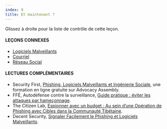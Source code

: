 ```yaml
---
index: 9
title: Et maintenant ?
---
```

Glissez à droite pour la liste de contrôle de cette leçon.

#### **LEÇONS CONNEXES**

*   [Logiciels Malveillants](umbrella://information/malware)
*   [Courriel](umbrella://lesson/courriel)
*   [Réseau Social](umbrella://communications/social-media)  

#### **LECTURES COMPLÉMENTAIRES**

*   Security First, [Phishing, Logiciels Malveillants et Ingénierie Sociale](https://advocacyassembly.org/en/courses/30/#/chapter/1/lesson/1), une formation en ligne gratuite sur Advocacy Assembly. 
*   FFÉ, Autodéfense contre la surveillance, [Guide pratique : éviter les attaques par hameçonnage](https://ssd.eff.org/fr/module/guide-pratique-%C3%A9viter-les-attaques-par-hame%C3%A7onnage#). 
*   The Citizen Lab, [Espionner avec un budget : Au sein d’une Opération de Phishing avec Cibles dans la Communauté Tibétaine](https://citizenlab.ca/2018/01/spying-on-a-budget-inside-a-phishing-operation-with-targets-in-the-tibetan-community/#part2).
*   Decent Security, [Signaler Facilement le Phishing et Logiciels Malveillants](https://decentsecurity.com/#/malware-web-and-phishing-investigation/).